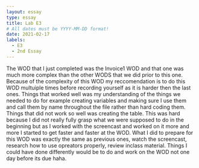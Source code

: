 ```yaml
---
layout: essay
type: essay
title: Lab E3
# All dates must be YYYY-MM-DD format!
date: 2021-02-17
labels:
  - E3
  - 2nd Essay
---
```


The WOD that I just completed was the Invoice1 WOD and that one was much more complex than the other WODS that we did prior to this one. Because of the complexity of this WOD my reccomendation is to do this WOD multuiple times before recording yourself as it is harder then the last ones. Things that worked well was my understanding of the things we needed to do for example creating variables and making sure I use them and call them by name throughout the file rather than hard coding them. Things that did not work so well was creating the table. This was hard because I did not really fully grasp what we were supposed to do in the beginning but as I worked with the screencast and worked on it more and more I started to get faster and faster at the WOD. What I did to prepare for this WOD was exactly the same as previous ones, watch the screencast, research how to use opreators properly, review inclass material. Things I could have done differently would be to do and work on the WOD not one day before its due haha. 
